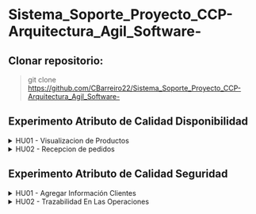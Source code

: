 # Sistema_Soporte_Proyecto_CCP-Arquitectura_Agil_Software-

## Clonar repositorio:
> git clone https://github.com/CBarreiro22/Sistema_Soporte_Proyecto_CCP-Arquitectura_Agil_Software-

## Experimento Atributo de Calidad Disponibilidad

<details>
<summary>HU01 - Visualizacion de Productos</summary>

### Enlace
[Enlace](https://github.com/CBarreiro22/Sistema_Soporte_Proyecto_CCP-Arquitectura_Agil_Software-/issues/1)

### Video
[Enlace](https://uniandes-my.sharepoint.com/personal/c_barreiroh_uniandes_edu_co/_layouts/15/stream.aspx?id=%2Fpersonal%2Fc%5Fbarreiroh%5Funiandes%5Fedu%5Fco%2FDocuments%2Fvideo1581746771%2Emp4&ga=1)

### Detección de falla de los microservicios Inventario y Producto mediante componente Monitor

#### Táctica: Heartbeat 

#### Pasos para probar el experimento:
* Abrir una terminal de windows/terminal de comandos, ubicarse dentro de la carpeta HU01 del proyecto recién clonado y crear el ambiente virtual de python mediante la siguiente instrucción ``` python3 -m venv env```
* Una vez creado el ambiente, proceder con la activación del ambiente mediante el comando ```source venv/bin/activate```
* Instalar las dependencias para este proyecto mediante el siguiente comando ```pip install -r requeriments.txt```
* Abrir una nueva terminal de comandos e iniciar el servidor redis mediante el comando ```redis-server```
* Abrir una nueva terminal de comandos y desplegar la cola de mensajes Monitor, ingresamos al directorio HU01 y ejecutamos el siguiente comando ```celery -A monitor worker -l info```
* Abrir una nueva terminal de comandos y desplegar el microservicio Inventario, ingresando dentro del directorio HU01/inventario y ejecutar el comando ```flask run -p 5000```
* Abrir una nueva terminal de comandos y desplegar el microservicio Producto, ingresando dentro del directorio HU01/producto y ejecutar el comando ```flask run -p 5001```
* Detener el microservicio Producto. Ir a la terminal donde se ejecutó el comando para microserivcio Producto y presionar las teclas ```Ctrl + C``` para detener el servicio.
* Esperar unos momentos (1 minuto aproximandamente) y revisar que en el archivo de log, ```HU01/logComponenteProducto.txt``` se haya registrado una entrada de falla de componente.

#### Resultados
* Se puede consultar los archivos logs ```HU01/logComponenteProducto.txt``` y ```HU01/logComponenteInventario.txt```

<img width="1010" alt="image" src="https://user-images.githubusercontent.com/94886747/221461249-685dbe06-76e9-4c48-ae15-8cb7a642d7f3.png">
<img width="999" alt="image" src="https://user-images.githubusercontent.com/94886747/221454486-779054c8-34db-424e-bd74-712f3167c361.png">
<img width="999" alt="image" src="https://user-images.githubusercontent.com/94886747/221454618-bac4f679-7452-433b-bee4-c9a796a768d5.png">


#### Notas
* De manera similar se puede validar la falla del componente Inventario, para el cual es necesario detener el microservicio Invetario (siguiendo los pasos previamente indicados para microservicio Producto) y revisar el log en el archivo ```HU01/logComponenteInventario.txt```
* Si desea activar el microservicio Producto lo puede realizar siguiendo los pasos que se indicaron previamente para inicio de microservicio (```flask run -p 5001```)

### Detección de falla de la cola de mensajes invetario-producto mediante componente Monitor

#### Táctica: Heartbeat 

#### Pasos para probar el experimento:
* Abrir una terminal de windows/terminal de comandos, ubicarse dentro de la carpeta HU01 del proyecto recién clonado y crear el ambiente virtual de python mediante la siguiente instrucción ``` python3 -m venv env```
* Una vez creado el ambiente, proceder con la activación del ambiente mediante el comando ```source venv/bin/activate```
* Instalar las dependencias para este proyecto mediante el siguiente comando ```pip install -r requeriments.txt```
* Abrir una nueva terminal de comandos e iniciar el servidor redis mediante el comando ```redis-server```
* Abrir una nueva terminal de comandos y desplegar la cola de mensajes monitor, ingresamos al directorio HU01 y ejecutamos el siguiente comando ```celery -A monitor worker -l info```
* Abrir una nueva terminal de comandos y desplegar la cola de mensajes inventario-producto, ingresar dentro del directorio HU01 y ejecutar el siguiente comando ```celery -A producto.tareas worker  -l info -Q inventario_producto```
* En la misma ventana terminal de comandos, desplegar el microservicio Inventario, ingresando dentro del directorio HU01/inventario y ejecutar el comando ```flask run -p 5000```
* Abrir una nueva terminal de comandos y desplegar el microservicio Producto, ingresando dentro del directorio HU01/producto y ejecutar el comando ```flask run -p 5001```
* Abrir una nueva terminal de comandos y desplegar el gateway , ingresando dentro del directorio HU01/gateway y ejecutar el comando ```flask run -p 5002```
* Abrir postman y realizar una petición ```get``` a la siguiente dirección ```http://127.0.0.1:5002/gateway/inventario/```
* Los resultados de consulta de productos se mostrarán en la respuesta de la petición postman
* Ir a la terminal donde fue desplegado la cola de mensajes invetario-producto y presionar las teclas ```Ctrl + C``` para detener la cola.
* Abrir postman y realizar una petición ```get``` a la siguiente dirección ```http://127.0.0.1:5002/gateway/inventario/```
* Esperar unos momentos (1 minuto aproximandamente) y revisar que en el archivo de log, ```HU01/log.txt``` se haya registrado una entrada de falla de la cola de mensaje inventario-producto.

#### Resultados
* Se puede consultar el archivo de logs ```HU01/log.txt```

<img width="1010" alt="image" src="https://user-images.githubusercontent.com/94886747/221461446-b1ea7a86-295b-4fa2-bad2-e43120f49ca7.png">
<img width="1010" alt="image" src="https://user-images.githubusercontent.com/94886747/221461645-e5084537-b7ed-49d8-980e-19c44e295a54.png">
<img width="1619" alt="image" src="https://user-images.githubusercontent.com/94886747/221454847-8d4cda11-f7c2-4bac-a7ce-5b8a1ffa4577.png">
<img width="999" alt="image" src="https://user-images.githubusercontent.com/94886747/221454645-925f3758-b35a-40be-811d-49b844872875.png">

#### Notas
</details>

<details>
<summary>HU02 - Recepcion de pedidos</summary>

### Enlace
[Enlace](https://github.com/CBarreiro22/Sistema_Soporte_Proyecto_CCP-Arquitectura_Agil_Software-/issues/2)

### Video
[Enlace](https://uniandes-my.sharepoint.com/personal/i_oliva_uniandes_edu_co/_layouts/15/stream.aspx?id=%2Fpersonal%2Fi%5Foliva%5Funiandes%5Fedu%5Fco%2FDocuments%2FArquitecturas%20agiles%2FSemana%205%2FDemo%20experimento%2Emp4&ga=1)

#### Pasos para probar el experimento:
1. Configurar el venv 

2. Ir a la carpeta HU02 y abrir cada carpeta en una consola separada. 

3. Ejecutar proyecto en cada directorio.



    mac
    ```console
    python3 app.py
    ```
    windows
    ```console
    python app.py
    ```
    Una vez iniciados Inventario, Orden Venta, monitor y API Gateway

4. Correr el llamado API de postman
[Postman Collection](https://documenter.getpostman.com/view/23921893/2s93CPrYR2)
</details>

## Experimento Atributo de Calidad Seguridad

<details>
<summary>HU01 - Agregar Información Clientes</summary>
</details>

<details>
<summary>HU02 - Trazabilidad En Las Operaciones</summary>

### Enlace
[Enlace](https://github.com/CBarreiro22/Sistema_Soporte_Proyecto_CCP-Arquitectura_Agil_Software-/issues/21)

### Video
[Video]()

### Descripción de experimento para Integridad

#### Tácticas: Recuperarse de ataques (Manejo de logs de eventos y Autenticación)

#### Pasos para probar el experimento:
* Abrir una terminal de windows/terminal de comandos, ubicarse dentro de la carpeta HU01 del proyecto recién clonado y crear el ambiente virtual de python mediante la siguiente instrucción ``` python3 -m venv env```
* Una vez creado el ambiente, proceder con la activación del ambiente mediante el comando ```source venv/bin/activate```
* Instalar las dependencias para este proyecto mediante el siguiente comando ```pip install -r requeriments.txt```
* Abrir una nueva terminal de comandos e iniciar el servidor redis mediante el comando ```redis-server```
* Abrir una nueva terminal de comandos y desplegar la cola de mensajes monitor, ingresamos al directorio HU01 y ejecutamos el siguiente comando ```celery -A monitor worker -l info```
* Abrir una nueva terminal de comandos y desplegar la cola de mensajes inventario-producto, ingresar dentro del directorio HU01 y ejecutar el siguiente comando ```celery -A producto.tareas worker  -l info -Q inventario_producto```
* En la misma ventana terminal de comandos, desplegar el microservicio Inventario, ingresando dentro del directorio HU01/inventario y ejecutar el comando ```flask run -p 5000```
* Abrir una nueva terminal de comandos y desplegar el microservicio Producto, ingresando dentro del directorio HU01/producto y ejecutar el comando ```flask run -p 5001```
* Abrir una nueva terminal de comandos y desplegar el gateway , ingresando dentro del directorio HU01/gateway y ejecutar el comando ```flask run -p 5002```
* Abrir postman y realizar una petición ```get``` a la siguiente dirección ```http://127.0.0.1:5002/gateway/inventario/```
* Los resultados de consulta de productos se mostrarán en la respuesta de la petición postman
* Ir a la terminal donde fue desplegado la cola de mensajes invetario-producto y presionar las teclas ```Ctrl + C``` para detener la cola.
* Abrir postman y realizar una petición ```get``` a la siguiente dirección ```http://127.0.0.1:5002/gateway/inventario/```
* Esperar unos momentos (1 minuto aproximandamente) y revisar que en el archivo de log, ```HU01/log.txt``` se haya registrado una entrada de falla de la cola de mensaje inventario-producto.

#### Resultados

#### Notas

</details>





